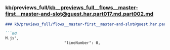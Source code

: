### kb/previews_full/kb__previews_full__flows__master-first__master-and-slot@guest.har.part017.md.part002.md

```md
### kb/previews_full/flows__master-first__master-and-slot@guest.har.part017.md (part 002)

```md
M.js",
                          "lineNumber": 0,
                   
```

```

```
